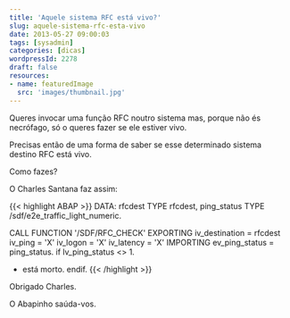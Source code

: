 ```yaml
---
title: 'Aquele sistema RFC está vivo?'
slug: aquele-sistema-rfc-esta-vivo
date: 2013-05-27 09:00:03
tags: [sysadmin]
categories: [dicas]
wordpressId: 2278
draft: false
resources:
- name: featuredImage
  src: 'images/thumbnail.jpg'
---
```

Queres invocar uma função RFC noutro sistema mas, porque não és necrófago, só o queres fazer se ele estiver vivo.

Precisas então de uma forma de saber se esse determinado sistema destino RFC está vivo.

Como fazes?

O Charles Santana faz assim:


{{< highlight ABAP >}}
DATA: rfcdest         TYPE rfcdest,
            ping_status TYPE /sdf/e2e_traffic_light_numeric.

CALL FUNCTION '/SDF/RFC_CHECK'
  EXPORTING
    iv_destination = rfcdest
    iv_ping        = 'X'
    iv_logon       = 'X'
    iv_latency     = 'X'
  IMPORTING
    ev_ping_status = ping_status.
if lv_ping_status <> 1.
* está morto.
endif.
{{< /highlight >}}

Obrigado Charles.

O Abapinho saúda-vos.
